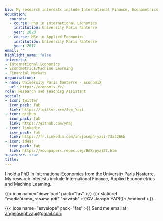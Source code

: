 ```yaml
---
bio: My research interests include International Finance, Econometrics and Machine Learning.  
education:
  courses:
  - course: PhD in International Economics
    institution: University Paris Nanterre
    year: 2020
  - course: MSc in Applied Economics
    institution: University Paris Nanterre
    year: 2017
email: ""
highlight_name: false
interests:
- International Economics
- Econometrics/Machine Learning
- Financial Markets
organizations:
- name: University Paris Nanterre - EconomiX
  url: https://economix.fr/
role: Research and Teaching Assistant
social:
- icon: twitter
  icon_pack: fab
  link: https://twitter.com/Joe_Yapi
- icon: github
  icon_pack: fab
  link: https://github.com/ynaj
- icon: linkedin
  icon_pack: fab
  link: https://fr.linkedin.com/in/joseph-yapi-73a3266b
- icon: ideas
  icon_pack: fab
  link: https://econpapers.repec.org/RAS/pya537.htm
superuser: true
title: 
---
```


I hold a PhD in International Economics from the University Paris Nanterre. My research interests include International Finance, Applied Econometrics and Machine Learning.


{{< icon name="download" pack="fas" >}} {{< staticref "media/demo_resume.pdf" "newtab" >}}CV Joseph YAPI{{< /staticref >}}.

{{< icon name="envelope" pack="fas" >}} Send me email at angejosephyapi@gmail.com 
